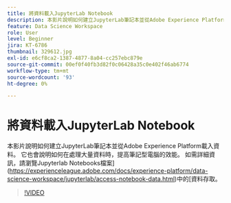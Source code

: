 ```yaml
---
title: 將資料載入JupyterLab Notebook
description: 本影片說明如何建立JupyterLab筆記本並從Adobe Experience Platform載入資料。 它也會說明如何在處理大量資料時，提高筆記型電腦的效能。
feature: Data Science Workspace
role: User
level: Beginner
jira: KT-6786
thumbnail: 329612.jpg
exl-id: e6cf8ca2-1387-4877-8a04-cc257ebc879e
source-git-commit: 00ef0f40fb3d82f0c06428a35c0e402f46ab6774
workflow-type: tm+mt
source-wordcount: '93'
ht-degree: 0%

---
```


# 將資料載入JupyterLab Notebook

本影片說明如何建立JupyterLab筆記本並從Adobe Experience Platform載入資料。 它也會說明如何在處理大量資料時，提高筆記型電腦的效能。 如需詳細資訊，請瀏覽Jupyterlab Notebooks檔案](https://experienceleague.adobe.com/docs/experience-platform/data-science-workspace/jupyterlab/access-notebook-data.html)中的[資料存取。

>[!VIDEO](https://video.tv.adobe.com/v/329612?learn=on)
